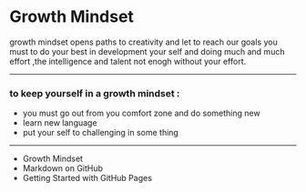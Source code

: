 # Growth Mindset

 growth mindset opens paths to creativity and let to reach our goals
you must to do your best in development your self and doing much and much effort ,the intelligence and talent not enogh without your effort.


*** 

### to keep yourself in a growth mindset :
* you must go out from you comfort zone and do something new 
* learn new language
* put your self to challenging in some thing 




****



* Growth Mindset
* Markdown on GitHub
* Getting Started with GitHub Pages



